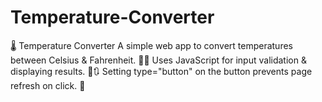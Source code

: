 # Temperature-Converter
🌡️ Temperature Converter A simple web app to convert temperatures between Celsius &amp; Fahrenheit. 🔄✨ Uses JavaScript for input validation &amp; displaying results. 🚫🔃 Setting type="button" on the button prevents page refresh on click. 🚀
